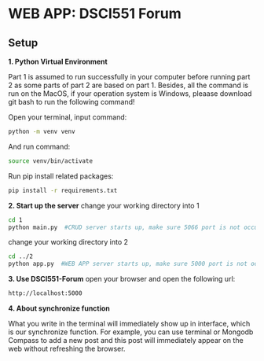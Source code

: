 # WEB APP: DSCI551 Forum

## Setup

**1. Python Virtual Environment**

Part 1 is assumed to run successfully in your computer before running part 2 as some parts of part 2 are based on part 1. Besides, all the command is run on the MacOS, if your operation system is Windows, pleaase download git bash to run the following command!

Open your terminal, input command:

```bash
python -m venv venv
```
And run command:

```bash
source venv/bin/activate
```
Run pip install related packages:
```bash
pip install -r requirements.txt
```

**2. Start up the server**
change your working directory into 1
```bash
cd 1
python main.py  #CRUD server starts up, make sure 5066 port is not occupied
```
change your working directory into 2
```bash
cd ../2
python app.py  #WEB APP server starts up, make sure 5000 port is not occupied
```

**3. Use DSCI551-Forum**
open your browser and open the following url:
```bash
http://localhost:5000
```

**4. About synchronize function**

What you write in the terminal will immediately show up in interface, which is our synchronize function.
For example, you can use terminal or Mongodb Compass to add a new post and this post will immediately appear on the web without refreshing the browser.
